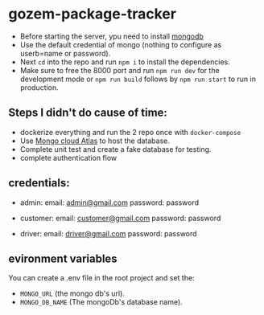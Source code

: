 # gozem-package-tracker
- Before starting the server, ypu need to install [mongodb](https://www.mongodb.com/docs/manual/administration/install-community)
- Use the default credential of mongo (nothing to configure as userb=name or password).
- Next `cd` into the repo and run `npm i` to install the dependencies.
- Make sure to free the 8000 port and run `npm run dev` for the development mode or `npm run build` follows by `npm run start` to run in production.

## Steps I didn't do cause of time:
- dockerize everything and run the 2 repo once with `docker-compose`
- Use [Mongo cloud Atlas](https://www.mongodb.com/cloud/atlas) to host the database.
- Complete unit test and create a fake database for testing.
- complete authentication flow

## credentials:
- admin: 
  email: admin@gmail.com
  password: password

- customer: 
  email: customer@gmail.com
  password: password

- driver: 
  email: driver@gmail.com
  password: password

## evironment variables
You can create a .env file in the root project and set the: 
- `MONGO_URL` (the mongo db's url).
- `MONGO_DB_NAME` (The mongoDb's database name).

